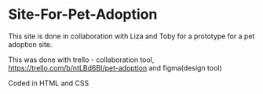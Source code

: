 # Site-For-Pet-Adoption

This site is done in collaboration with Liza and Toby for a prototype for a pet adoption site.

This was done with trello - collaboration tool, https://trello.com/b/ntLBd6BI/pet-adoption
 and figma(design tool)
 
Coded in HTML and CSS
